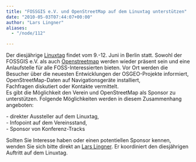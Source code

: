 ```yaml
---
title: "FOSSGIS e.V. und OpenStreetMap auf dem Linuxtag unterstützen"
date: "2010-05-03T07:44:07+00:00"
author: "Lars Lingner"
aliases:
  - "/node/112"

---
```


<p>Der diesjährige <a href="http://www.linuxtag.de">Linuxtag</a> findet vom 9.-12. Juni in Berlin statt. Sowohl der FOSSGIS e.V. als auch <a href="https://www.openstreetmap.de">Openstreetmap</a> werden wieder präsent sein und eine Anlaufstelle für alle FOSS-Interessierten bieten. Vor Ort werden die Besucher über die neuesten Entwicklungen der OSGEO-Projekte informiert, OpenStreetMap-Daten auf Navigationsgeräte installiert,<br />
	Fachfragen diskutiert oder Kontakte vermittelt.<br />
	Es gibt die Möglichkeit den Verein und OpenStreetMap als Sponsor zu unterstützen. Folgende Möglichkeiten werden in diesem Zusammenhang angeboten:</p>
<p>- direkter Aussteller auf dem Linuxtag,<br />
	- Infopoint auf dem Vereinsstand,<br />
	- Sponsor von Konferenz-Tracks</p>
<p>Sollten Sie Interesse haben oder einen potentiellen Sponsor kennen, wenden Sie sich bitte direkt an <a href="mailto:lars.lingner@fossgis.de?subject=Linuxtag%20Sponsoring">Lars Lingner</a>. Er koordiniert den diesjährigen Auftritt auf dem Linuxtag.<br />
	&nbsp;</p>
